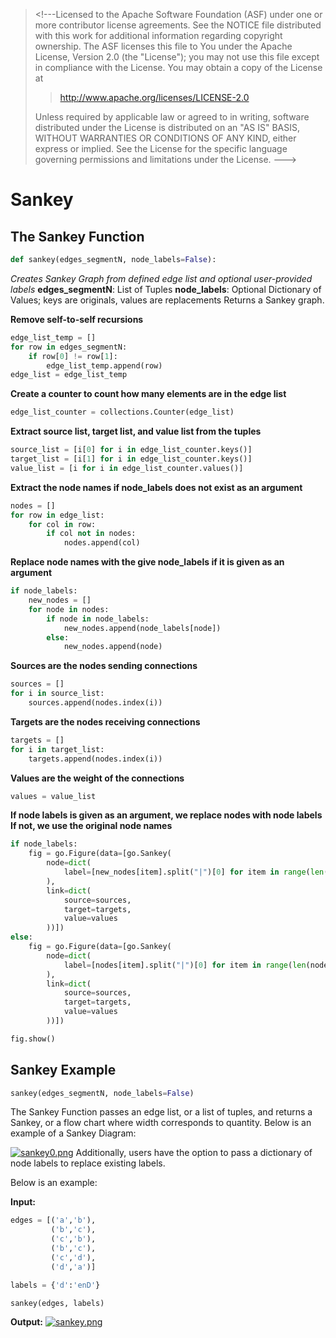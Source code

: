 > \<!\-\--Licensed to the Apache Software Foundation (ASF) under one or
> more contributor license agreements. See the NOTICE file distributed
> with this work for additional information regarding copyright
> ownership. The ASF licenses this file to You under the Apache License,
> Version 2.0 (the \"License\"); you may not use this file except in
> compliance with the License. You may obtain a copy of the License at
>
> > <http://www.apache.org/licenses/LICENSE-2.0>
>
> Unless required by applicable law or agreed to in writing, software
> distributed under the License is distributed on an \"AS IS\" BASIS,
> WITHOUT WARRANTIES OR CONDITIONS OF ANY KIND, either express or
> implied. See the License for the specific language governing
> permissions and limitations under the License. \-\--\>

# Sankey

## The Sankey Function

``` python
def sankey(edges_segmentN, node_labels=False):
```

*Creates Sankey Graph from defined edge list and optional user-provided
labels* **edges_segmentN**: List of Tuples **node_labels**: Optional
Dictionary of Values; keys are originals, values are replacements
Returns a Sankey graph.

**Remove self-to-self recursions**

``` python
edge_list_temp = []
for row in edges_segmentN:
    if row[0] != row[1]:
        edge_list_temp.append(row)
edge_list = edge_list_temp
```

**Create a counter to count how many elements are in the edge list**

``` python
edge_list_counter = collections.Counter(edge_list)
```

**Extract source list, target list, and value list from the tuples**

``` python
source_list = [i[0] for i in edge_list_counter.keys()]
target_list = [i[1] for i in edge_list_counter.keys()]
value_list = [i for i in edge_list_counter.values()]
```

**Extract the node names if node_labels does not exist as an argument**

``` python
nodes = []
for row in edge_list:
    for col in row:
        if col not in nodes:
            nodes.append(col)
```

**Replace node names with the give node_labels if it is given as an
argument**

``` python
if node_labels:
    new_nodes = []
    for node in nodes:
        if node in node_labels:
            new_nodes.append(node_labels[node])
        else:
            new_nodes.append(node)
```

**Sources are the nodes sending connections**

``` python
sources = []
for i in source_list:
    sources.append(nodes.index(i))
```

**Targets are the nodes receiving connections**

``` python
targets = []
for i in target_list:
    targets.append(nodes.index(i))
```

**Values are the weight of the connections**

``` python
values = value_list
```

**If node labels is given as an argument, we replace nodes with node
labels** **If not, we use the original node names**

``` python
if node_labels:
    fig = go.Figure(data=[go.Sankey(
        node=dict(
            label=[new_nodes[item].split("|")[0] for item in range(len(new_nodes))],
        ),
        link=dict(
            source=sources,
            target=targets,
            value=values
        ))])
else:
    fig = go.Figure(data=[go.Sankey(
        node=dict(
            label=[nodes[item].split("|")[0] for item in range(len(nodes))],
        ),
        link=dict(
            source=sources,
            target=targets,
            value=values
        ))])

fig.show()
```

## Sankey Example

``` python
sankey(edges_segmentN, node_labels=False)
```

The Sankey Function passes an edge list, or a list of tuples, and
returns a Sankey, or a flow chart where width corresponds to quantity.
Below is an example of a Sankey Diagram:

[![sankey0.png](https://i.postimg.cc/4NnnmphJ/sankey0.png)](https://postimg.cc/w789ryVP)
Additionally, users have the option to pass a dictionary of node labels
to replace existing labels.

Below is an example:

**Input:**

``` python
edges = [('a','b'),
         ('b','c'),
         ('c','b'),
         ('b','c'),
         ('c','d'),
         ('d','a')]

labels = {'d':'enD'}

sankey(edges, labels)
```

**Output:**
[![sankey.png](https://i.postimg.cc/50v6NJH8/sankey.png)](https://postimg.cc/YGrpbJzS)
